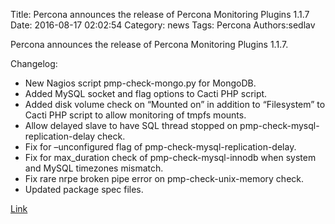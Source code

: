 Title: Percona announces the release of Percona Monitoring Plugins 1.1.7
Date: 2016-08-17 02:02:54
Category: news
Tags: Percona
Authors:sedlav

Percona announces the release of Percona Monitoring Plugins 1.1.7.

Changelog:

* New Nagios script pmp-check-mongo.py for MongoDB.
* Added MySQL socket and flag options to Cacti PHP script.
* Added disk volume check on “Mounted on” in addition to “Filesystem” to Cacti PHP script to allow monitoring of tmpfs mounts.
* Allow delayed slave to have SQL thread stopped on pmp-check-mysql-replication-delay check.
* Fix for –unconfigured flag of pmp-check-mysql-replication-delay.
* Fix for max_duration check of pmp-check-mysql-innodb when system and MySQL timezones mismatch.
* Fix rare nrpe broken pipe error on pmp-check-unix-memory check.
* Updated package spec files.

[Link](https://www.percona.com/blog/2016/12/09/percona-monitoring-plugins-1-1-7-release/)
